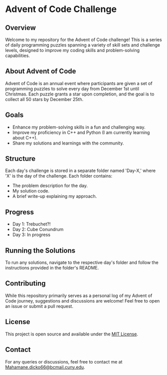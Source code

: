 # Advent of Code Challenge

## Overview
Welcome to my repository for the Advent of Code challenge! This is a series of daily programming puzzles spanning a variety of skill sets and challenge levels, designed to improve my coding skills and problem-solving capabilities.

## About Advent of Code
Advent of Code is an annual event where participants are given a set of programming puzzles to solve every day from December 1st until Christmas. Each puzzle grants a star upon completion, and the goal is to collect all 50 stars by December 25th.

## Goals
- Enhance my problem-solving skills in a fun and challenging way.
- Improve my proficiency in C++ and Python (I am currently learning about C++).
- Share my solutions and learnings with the community.

## Structure
Each day's challenge is stored in a separate folder named 'Day-X,' where 'X' is the day of the challenge. Each folder contains:
- The problem description for the day.
- My solution code.
- A brief write-up explaining my approach.

## Progress
- Day 1: Trebuchet?!
- Day 2: Cube Conundrum
- Day 3: In progress

## Running the Solutions
To run any solutions, navigate to the respective day's folder and follow the instructions provided in the folder's README.

## Contributing
While this repository primarily serves as a personal log of my Advent of Code journey, suggestions and discussions are welcome! Feel free to open an issue or submit a pull request.

## License
This project is open source and available under the [MIT License](LICENSE.md).

## Contact
For any queries or discussions, feel free to contact me at [Mahamane.dicko66@bcmail.cuny.edu](mailto:Mahamane.dicko66@bcmail.cuny.edu).
